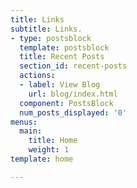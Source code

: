 ```yaml
---
title: Links
subtitle: Links.
- type: postsblock
  template: postsblock
  title: Recent Posts
  section_id: recent-posts
  actions:
  - label: View Blog
    url: blog/index.html
  component: PostsBlock
  num_posts_displayed: '0'
menus:
  main:
    title: Home
    weight: 1
template: home

---
```

